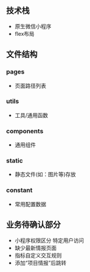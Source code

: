 ## 技术栈
* 原生微信小程序
* flex布局

## 文件结构

### pages
* 页面路径列表  

### utils
* 工具/通用函数   

### components
  * 通用组件 

### static
  * 静态文件(如：图片等)存放

### constant
  * 常用配置数据   

## 业务待确认部分
 * 小程序权限区分 特定用户访问
 * 缺少最新情报页面
 * 指标自定义交互规则
 * 添加“项目情报”后跳转
